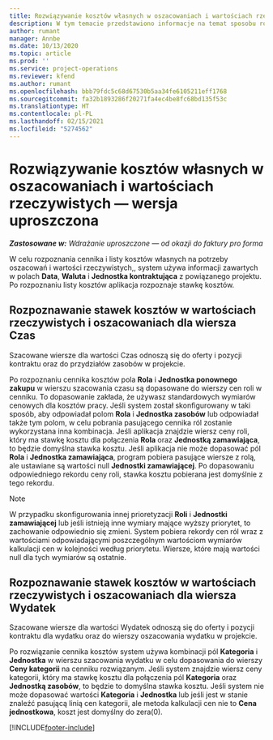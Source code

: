 ```yaml
---
title: Rozwiązywanie kosztów własnych w oszacowaniach i wartościach rzeczywistych — wersja uproszczona
description: W tym temacie przedstawiono informacje na temat sposobu rozwiązywania kosztów kosztu na szacunkach i wartościach rzeczywistych.
author: rumant
manager: Annbe
ms.date: 10/13/2020
ms.topic: article
ms.prod: ''
ms.service: project-operations
ms.reviewer: kfend
ms.author: rumant
ms.openlocfilehash: bbb79fdc5c68d67530b5aa34fe6105211eff1768
ms.sourcegitcommit: fa32b1893286f20271fa4ec4be8fc68bd135f53c
ms.translationtype: HT
ms.contentlocale: pl-PL
ms.lasthandoff: 02/15/2021
ms.locfileid: "5274562"
---
```

# <a name="resolve-cost-prices-on-estimates-and-actuals---lite"></a>Rozwiązywanie kosztów własnych w oszacowaniach i wartościach rzeczywistych — wersja uproszczona

_**Zastosowane w:** Wdrażanie uproszczone — od okazji do faktury pro forma_

W celu rozpoznania cennika i listy kosztów własnych na potrzeby oszacowań i wartości rzeczywistych,, system używa informacji zawartych w polach **Data**, **Waluta** i **Jednostka kontraktująca** z powiązanego projektu. Po rozpoznaniu listy kosztów aplikacja rozpoznaje stawkę kosztów.

## <a name="resolving-cost-rates-on-actual-and-estimate-lines-for-time"></a>Rozpoznawanie stawek kosztów w wartościach rzeczywistych i oszacowaniach dla wiersza Czas

Szacowane wiersze dla wartości Czas odnoszą się do oferty i pozycji kontraktu oraz do przydziałów zasobów w projekcie.

Po rozpoznaniu cennika kosztów pola **Rola** i **Jednostka ponownego zakupu** w wierszu szacowania czasu są dopasowane do wierszy cen roli w cenniku. To dopasowanie zakłada, że używasz standardowych wymiarów cenowych dla kosztów pracy. Jeśli system został skonfigurowany w taki sposób, aby odpowiadał polom **Rola** i **Jednostka zasobów** lub odpowiadał także tym polom, w celu pobrania pasującego cennika ról zostanie wykorzystana inna kombinacja. Jeśli aplikacja znajdzie wiersz ceny roli, który ma stawkę kosztu dla połączenia **Rola** oraz **Jednostką zamawiająca**, to będzie domyślna stawka kosztu. Jeśli aplikacja nie może dopasować pól **Rola** i **Jednostka zamawiająca**, program pobiera pasujące wiersze z rolą, ale ustawiane są wartości null **Jednostki zamawiającej**. Po dopasowaniu odpowiedniego rekordu ceny roli, stawka kosztu pobierana jest domyślnie z tego rekordu. 

> [!NOTE]
> W przypadku skonfigurowania innej prioretyzacji **Roli** i **Jednostki zamawiającej** lub jeśli istnieją inne wymiary mające wyższy priorytet, to zachowanie odpowiednio się zmieni. System pobiera rekordy cen ról wraz z wartościami odpowiadającymi poszczególnym wartościom wymiarów kalkulacji cen w kolejności według priorytetu. Wiersze, które mają wartości null dla tych wymiarów są ostatnie.

## <a name="resolving-cost-rates-on-actual-and-estimate-lines-for-expense"></a>Rozpoznawanie stawek kosztów w wartościach rzeczywistych i oszacowaniach dla wiersza Wydatek

Szacowane wiersze dla wartości Wydatek odnoszą się do oferty i pozycji kontraktu dla wydatku oraz do wierszy oszacowania wydatku w projekcie.

Po rozwiązanie cennika kosztów system używa kombinacji pól **Kategoria** i **Jednostka** w wierszu szacowania wydatku w celu dopasowania do wierszy **Ceny kategorii** na cenniku rozwiązanym. Jeśli system znajdzie wiersz ceny kategorii, który ma stawkę kosztu dla połączenia pól **Kategoria** oraz **Jednostką zasobów**, to będzie to domyślna stawka kosztu. Jeśli system nie może dopasować wartości **Kategoria** i **Jednostka** lub jeśli jest w stanie znaleźć pasującą linią cen kategorii, ale metoda kalkulacji cen nie to **Cena jednostkowa**, koszt jest domyślny do zera(0).


[!INCLUDE[footer-include](../../includes/footer-banner.md)]